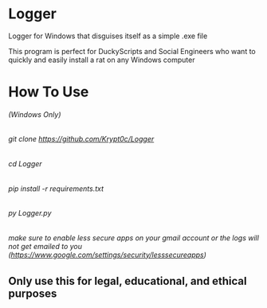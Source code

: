 # Logger
Logger for Windows that disguises itself as a simple .exe file

This program is perfect for DuckyScripts and Social Engineers who want to quickly and easily install a rat on any Windows computer

# How To Use
###### (Windows Only)
###### git clone https://github.com/Krypt0c/Logger
###### cd Logger
###### pip install -r requirements.txt
###### py Logger.py
###### make sure to enable less secure apps on your gmail account or the logs will not get emailed to you (https://www.google.com/settings/security/lesssecureapps)

## Only use this for legal, educational, and ethical purposes
